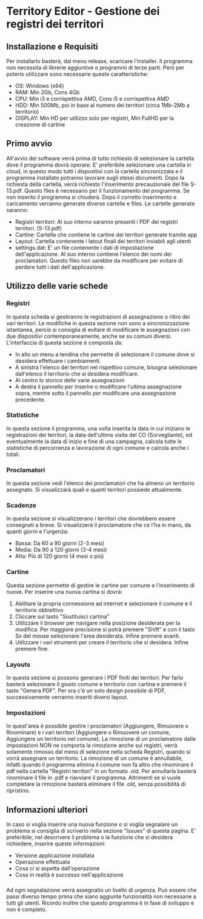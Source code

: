 # Territory Editor - Gestione dei registri dei territori

## Installazione e Requisiti
Per installarlo basterà, dal menu release, scaricare l'installer. Il programma non necessita di librerie aggiuntive 
o programmi di terze parti. Però per poterlo utilizzare sono necessarie queste caratteristiche:
 - OS: Windows (x64)
 - RAM: Min 2Gb, Cons 4Gb
 - CPU: Min i3 e corrispettiva AMD, Cons i5 e corrispettiva AMD
 - HDD: Min 500Mb, poi in base al numero dei territori (circa 1Mb-2Mb a territorio)
 - DISPLAY: Min HD per utilizzo solo per registri, Min FullHD per la creazione di cartine

## Primo avvio
All'avvio del software verrà prima di tutto richiesto di selezionare la cartella dove il programma dovrà operare. E' 
preferibile selezionare una cartella in cloud, in questo modo tutti i dispositivi con la cartella sincronizzata e 
il programma installato potranno lavorare sugli stessi documenti. 
Dopo la richiesta della cartella, verrà richiesto l'inserimento precauzionale del file S-13.pdf. Questo files è 
necessario per il funzionamento del programma. Se non inserito il programma si chiuderà. Dopo il corretto 
inserimento e caricamento verranno generate diverse cartelle e files.
Le cartelle generate saranno:
 - Registri territori: Al suo interno saranno presenti i PDF dei registri territori. (S-13.pdf)
 - Cartine: Cartella che contiene le cartine dei territori generate tramite app
 - Layout: Cartella contenente i latout finali dei territori inviabili agli utenti
 - settings.dat: E' un file contenente i dati di impostazione dell'applicazione. Al suo interno contiene l'elenco 
   dei nomi dei proclamatori. Questo files non sarebbe da modificare per evitare di perdere tutti i dati 
   dell'applicazione.

## Utilizzo delle varie schede

### Registri
In questa scheda si gestiranno le registrazioni di assegnazione o ritiro dei vari territori. Le modifiche in questa 
sezione non sono a sincronizzazione istantanea, perciò si consiglia di evitare di modificare le assegnazioni con due 
dispositivi contemporaneamente, anche se su comuni diversi.
L'interfaccia di questa sezione è composta da:
 - In alto un menu a tendina che permette di selezionare il comune dove si desidera effettuare i cambiamenti.
 - A sinistra l'elenco dei territori nel rispettivo comune, bisogna selezionare dall'elenco il territorio che si 
   desidera modificare.
 - Al centro lo storico delle varie assegnazioni
 - A destra il pannello per inserire o modificare l'ultima assegnazione sopra, mentre sotto il pannello per 
   modificare una assegnazione precedente.
   
### Statistiche
In questa sezione il programma, una volta inserita la data in cui iniziano le registrazioni dei territori, la data 
dell'ultima visita del CO (Sorvegliante), ed eventualmente la data di inizio e fine di una campagna, calcola tutte 
le statistiche di percorrenza e lavorazione di ogni comune e calcola anche i totali.

### Proclamatori
In questa sezione vedi l'elenco dei proclamatori che ha almeno un territorio assegnato. Si visualizzarà quali e 
quanti territori possiede attualmente.

### Scadenze
In questa sezione si visualizzerano i territori che dovrebbero essere consegnati a breve. Si visualizzerà il 
proclamatore che ce l'ha in mano, da quanti giorni e l'urgenza:
 - Bassa: Da 60 a 90 giorni (2-3 mesi)
 - Media: Da 90 a 120 giorni (3-4 mesi)
 - Alta: Più di 120 giorni (4 mesi o più)

### Cartine
Questa sezione permette di gestire le cartine per comune e l'inserimento di nuove. Per inserire una nuova cartina si 
dovrà:
 1. Abilitare la propria connessione ad internet e selezionare il comune e il territorio obbiettivo
 1. Cliccare sul tasto "Sostituisci cartina"
 1. Utilizzare il browser per navigare nella posizione desiderata per la modifica. Per maggiore precisione si potrà 
    premere "Shift" e con il tasto Sx del mouse selezionare l'area desiderata. Infine premere avanti.
 1. Utilizzare i vari strumenti per creare il territorio che si desidera. Infine premere fine.

### Layouts
In questa sezione si possono generare i PDF finiti dei territori. Per farlo basterà selezionare il giusto comune e territorio con cartina e premere il tasto "Genera PDF". Per ora c'è un solo design possibile di PDF, successivamente verranno inseriti diversi layout.

### Impostazioni
In quest'area è possibile gestire i proclamatori (Aggiungere, Rimuovere o Rinominare) e i vari territori (Aggiungere 
o Rimuovere un comune, Aggiungere un territorio nel comune).
La rimozione di un proclamatore dalle impostazioni NON ne comporta la rimozione anche sui registri, verrà solamente 
rimosso dal menù di selezione nella scheda Registri, quando si vorrà assegnare un territorio.
La rimozione di un comune è annullabile, infatti quando il programma elimina il comune non fa altro che rinominare 
il pdf nella cartella "Registri territori" in un formato .old. Per annullarla basterà rinominare il file in .pdf e 
riavviare il programma. Altrimenti se si vuole completare la rimozione basterà eliminare il file .old, senza 
possibilità di ripristino.

## Informazioni ulteriori
In caso si voglia inserire una nuova funzione o si voglia segnalare un problema si consiglia di scriverlo nella sezione "Issues" di questa pagina. E' preferibile, nel descrivere il problema o la funzione che si desidera richiedere, inserire queste informazioni:
 - Versione applicazione installata
 - Operazione effettuata
 - Cosa ci si aspetta dall'operazione
 - Cosa in realtà è successo nell'applicazione
###
Ad ogni segnalazione verrà assegnatio un livello di urgenza. Può essere che passi diverso tempo prima che siano aggiunte funzionalità non necessarie a tutti gli utenti. Ricordo inoltre che questo programma è in fase di sviluppo e non è completo.

